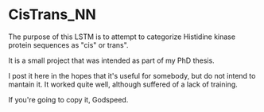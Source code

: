 # CisTrans_NN

The purpose of this LSTM is to attempt to categorize Histidine kinase protein sequences as "cis" or trans".

It is a small project that was intended as part of my PhD thesis.

I post it here in the hopes that it's useful for somebody, but do not intend to mantain it. It worked quite well, although suffered of a
lack of training.

If you're going to copy it, Godspeed. 
